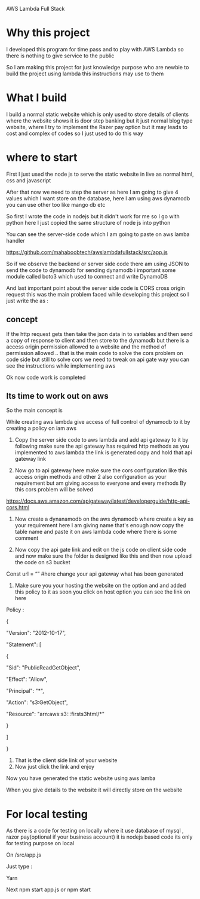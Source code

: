 AWS Lambda Full Stack

# Why this project

I developed this program for time pass and to play with AWS Lambda so there is nothing to give service to the public

So I am making this project for just knowledge purpose who are newbie to build the project using lambda this instructions may use to them

# What I build

I build a normal static website which is only used to store details of clients where the website shows it is door step banking but it just normal blog type website, where I try to implement the Razer pay option but it may leads to cost and complex of codes so I just used to do this way

# where to start

First I just used the node js to serve the static website in live as normal html, css and javascript

After that now we need to step the server as here I am going to give 4 values which I want store on the database, here I am using aws dynamodb you can use other too like mango db etc

So first I wrote the code in nodejs but it didn't work for me so I go with python here I just copied the same structure of node js into python

You can see the server-side code which I am going to paste on aws lamba handler

<https://github.com/mahaboobtech/awslambdafullstack/src/app.js>

So if we observe the backend or server side code there am using JSON to send the code to dynamodb for sending dynamodb i important some module called boto3 which used to connect and write DynamoDB

And last important point about the server side code is CORS cross origin request this was the main problem faced while developing this project so I just write the as :

## concept

If the http request gets then take the json data in to variables and then send a copy of response to client and then store to the dynamodb but there is a access origin permission allowed to a website and the method of permission allowed .. that is the main code to solve the cors problem on code side but still to solve cors we need to tweak on api gate way you can see the instructions while implementing aws

Ok now code work is completed

## Its time to work out on aws

So the main concept is

While creating aws lambda give access of full control of dynamodb to it by creating a policy on iam aws




1. Copy the server side code to aws lambda and add api gateway to it by following make sure the api gateway has required http methods as you implemented to aws lambda the link is generated copy and hold that api gateway link



1. Now go to api gateway here make sure the cors configuration like this access origin methods and other 2 also configuration as your requirement but am giving access to everyone and every methods By this cors problem will be solved

<https://docs.aws.amazon.com/apigateway/latest/developerguide/http-api-cors.html>


1. Now create a dynanamodb on the aws dynamodb where create a key as your requirement here I am giving name that's enough now copy the table name and paste it on aws lambda code where there is some comment


1. Now copy the api gate link and edit on the js code on client side code and now make sure the folder is designed like this and then now upload the code on s3 bucket

Const url = “” #here change your api gateway what has been generated

1. Make sure you your hosting the website on the option and and added this policy to it as soon you click on host option you can see the link on here

Policy :

{

"Version": "2012-10-17",

"Statement": \[

{

"Sid": "PublicReadGetObject",

"Effect": "Allow",

"Principal": "\*",

"Action": "s3:GetObject",

"Resource": "arn:aws:s3:::firsts3html/\*"

}

\]

}


1. That is the client side link of your website
2. Now just click the link and enjoy



Now you have generated the static website using aws lamba

When you give details to the website it will directly store on the website

# For local testing

As there is a code for testing on locally where it use database of mysql , razor pay(optional if your business account) it is nodejs based code its only for testing purpose on local

On /src/app.js

Just type :

Yarn

Next npm start app.js or npm start
